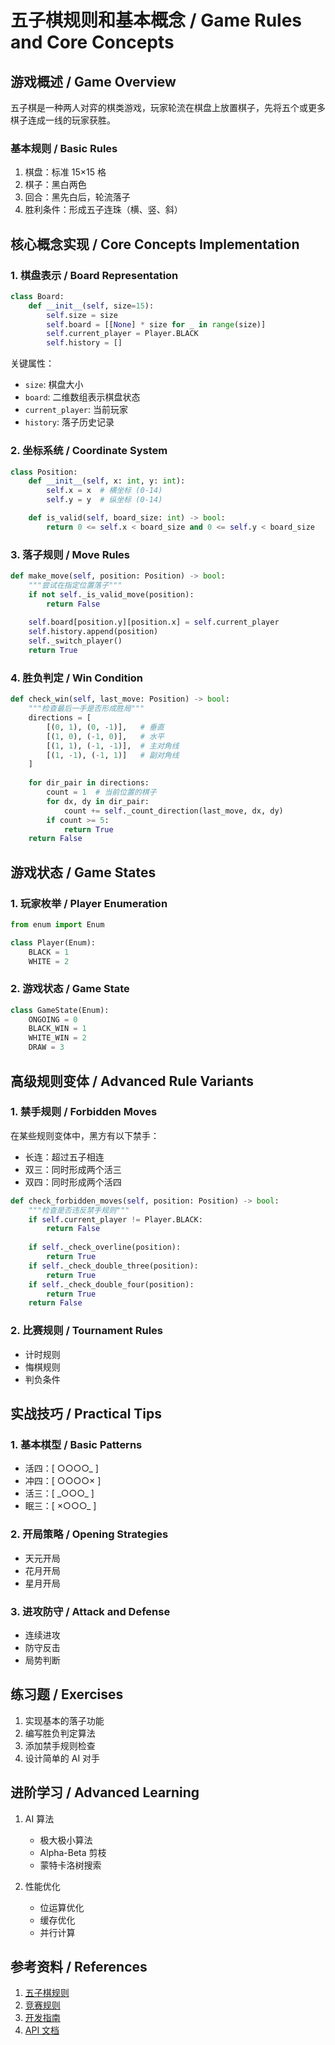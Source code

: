 # 五子棋规则和基本概念 / Game Rules and Core Concepts

## 游戏概述 / Game Overview

五子棋是一种两人对弈的棋类游戏，玩家轮流在棋盘上放置棋子，先将五个或更多棋子连成一线的玩家获胜。

### 基本规则 / Basic Rules

1. 棋盘：标准 15×15 格
2. 棋子：黑白两色
3. 回合：黑先白后，轮流落子
4. 胜利条件：形成五子连珠（横、竖、斜）

## 核心概念实现 / Core Concepts Implementation

### 1. 棋盘表示 / Board Representation

```python
class Board:
    def __init__(self, size=15):
        self.size = size
        self.board = [[None] * size for _ in range(size)]
        self.current_player = Player.BLACK
        self.history = []
```

关键属性：
- `size`: 棋盘大小
- `board`: 二维数组表示棋盘状态
- `current_player`: 当前玩家
- `history`: 落子历史记录

### 2. 坐标系统 / Coordinate System

```python
class Position:
    def __init__(self, x: int, y: int):
        self.x = x  # 横坐标 (0-14)
        self.y = y  # 纵坐标 (0-14)

    def is_valid(self, board_size: int) -> bool:
        return 0 <= self.x < board_size and 0 <= self.y < board_size
```

### 3. 落子规则 / Move Rules

```python
def make_move(self, position: Position) -> bool:
    """尝试在指定位置落子"""
    if not self._is_valid_move(position):
        return False
    
    self.board[position.y][position.x] = self.current_player
    self.history.append(position)
    self._switch_player()
    return True
```

### 4. 胜负判定 / Win Condition

```python
def check_win(self, last_move: Position) -> bool:
    """检查最后一手是否形成胜局"""
    directions = [
        [(0, 1), (0, -1)],   # 垂直
        [(1, 0), (-1, 0)],   # 水平
        [(1, 1), (-1, -1)],  # 主对角线
        [(1, -1), (-1, 1)]   # 副对角线
    ]
    
    for dir_pair in directions:
        count = 1  # 当前位置的棋子
        for dx, dy in dir_pair:
            count += self._count_direction(last_move, dx, dy)
        if count >= 5:
            return True
    return False
```

## 游戏状态 / Game States

### 1. 玩家枚举 / Player Enumeration

```python
from enum import Enum

class Player(Enum):
    BLACK = 1
    WHITE = 2
```

### 2. 游戏状态 / Game State

```python
class GameState(Enum):
    ONGOING = 0
    BLACK_WIN = 1
    WHITE_WIN = 2
    DRAW = 3
```

## 高级规则变体 / Advanced Rule Variants

### 1. 禁手规则 / Forbidden Moves

在某些规则变体中，黑方有以下禁手：
- 长连：超过五子相连
- 双三：同时形成两个活三
- 双四：同时形成两个活四

```python
def check_forbidden_moves(self, position: Position) -> bool:
    """检查是否违反禁手规则"""
    if self.current_player != Player.BLACK:
        return False
        
    if self._check_overline(position):
        return True
    if self._check_double_three(position):
        return True
    if self._check_double_four(position):
        return True
    return False
```

### 2. 比赛规则 / Tournament Rules

- 计时规则
- 悔棋规则
- 判负条件

## 实战技巧 / Practical Tips

### 1. 基本棋型 / Basic Patterns

- 活四：\[ ○○○○\_ \]
- 冲四：\[ ○○○○× \]
- 活三：\[ \_○○○\_ \]
- 眠三：\[ ×○○○\_ \]

### 2. 开局策略 / Opening Strategies

- 天元开局
- 花月开局
- 星月开局

### 3. 进攻防守 / Attack and Defense

- 连续进攻
- 防守反击
- 局势判断

## 练习题 / Exercises

1. 实现基本的落子功能
2. 编写胜负判定算法
3. 添加禁手规则检查
4. 设计简单的 AI 对手

## 进阶学习 / Advanced Learning

1. AI 算法
   - 极大极小算法
   - Alpha-Beta 剪枝
   - 蒙特卡洛树搜索

2. 性能优化
   - 位运算优化
   - 缓存优化
   - 并行计算

## 参考资料 / References

1. [五子棋规则](https://en.wikipedia.org/wiki/Gomoku)
2. [竞赛规则](https://renjuoffline.com/rules.html)
3. [开发指南](../developer-guide.md)
4. [API 文档](../api-reference.md) 